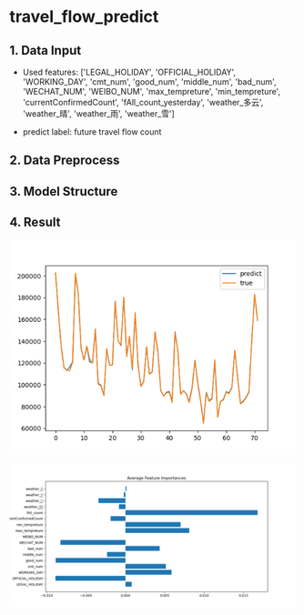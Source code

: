 # travel_flow_predict

## 1. Data Input
- Used features: ['LEGAL_HOLIDAY', 'OFFICIAL_HOLIDAY', 'WORKING_DAY', 'cmt_num',
       'good_num', 'middle_num', 'bad_num', 'WECHAT_NUM', 'WEIBO_NUM',
       'max_tempreture', 'min_tempreture', 'currentConfirmedCount',
       'fAll_count_yesterday', 'weather_多云', 'weather_晴', 'weather_雨', 'weather_雪']

- predict label: future travel flow count

## 2. Data Preprocess



## 3. Model Structure



## 4. Result
![avatar](/evaluation/eval_result_torch.png)

![avatar](/evaluation/feature_importance.png)
